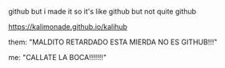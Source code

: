 github but i made it so it's like github but not quite github

https://kalimonade.github.io/kalihub

them: "MALDITO RETARDADO ESTA MIERDA NO ES GITHUB!!!"

me: "CALLATE LA BOCA!!!!!!!"

